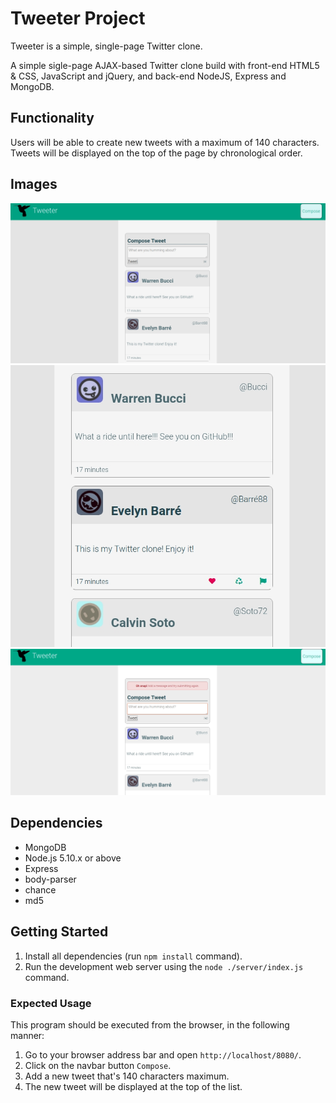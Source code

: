 # Tweeter Project

Tweeter is a simple, single-page Twitter clone.

A simple sigle-page AJAX-based Twitter clone build with front-end HTML5 & CSS, JavaScript and jQuery, and back-end NodeJS, Express and MongoDB.

## Functionality

Users will be able to create new tweets with a maximum of 140 characters. Tweets will be displayed on the top of the page by chronological order.

## Images

!["Screenshot of form"](https://github.com/PointCodeZero/tweeter/blob/master/docs/form.jpg?raw=true)
!["Screenshot of tweets hover"](https://github.com/PointCodeZero/tweeter/blob/master/docs/hover.jpg?raw=true)
!["Screenshot of form error"](https://github.com/PointCodeZero/tweeter/blob/master/docs/error.jpg?raw=true)

## Dependencies

- MongoDB
- Node.js 5.10.x or above
- Express
- body-parser
- chance
- md5

## Getting Started

1. Install all dependencies (run `npm install` command).
2. Run the development web server using the `node ./server/index.js` command.

### Expected Usage

This program should be executed from the browser, in the following manner:

1. Go to your browser address bar and open `http://localhost/8080/`.
2. Click on the navbar button `Compose`.
3. Add a new tweet that's 140 characters maximum.
4. The new tweet will be displayed at the top of the list.

